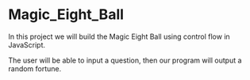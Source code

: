 # Magic_Eight_Ball

In this project we will build the Magic Eight Ball using control flow in JavaScript.

The user will be able to input a question, then our program will output a random fortune.